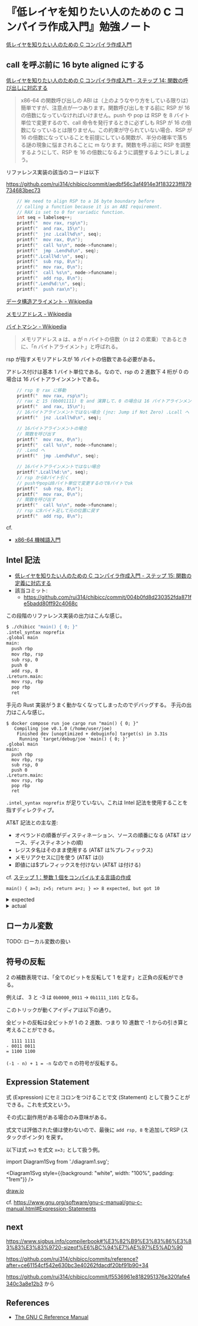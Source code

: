 # 『低レイヤを知りたい人のための C コンパイラ作成入門』勉強ノート

[低レイヤを知りたい人のための C コンパイラ作成入門](https://www.sigbus.info/compilerbook)

## call を呼ぶ前に 16 byte aligned にする

[低レイヤを知りたい人のための C コンパイラ作成入門 - ステップ 14: 関数の呼び出しに対応する](https://www.sigbus.info/compilerbook#%E3%82%B9%E3%83%86%E3%83%83%E3%83%9714-%E9%96%A2%E6%95%B0%E3%81%AE%E5%91%BC%E3%81%B3%E5%87%BA%E3%81%97%E3%81%AB%E5%AF%BE%E5%BF%9C%E3%81%99%E3%82%8B)

> x86-64 の関数呼び出しの ABI は（上のようなやり方をしている限りは）簡単ですが、注意点が一つあります。関数呼び出しをする前に RSP が 16 の倍数になっていなければいけません。push や pop は RSP を 8 バイト単位で変更するので、call 命令を発行するときに必ずしも RSP が 16 の倍数になっているとは限りません。この約束が守られていない場合、RSP が 16 の倍数になっていることを前提にしている関数が、半分の確率で落ちる謎の現象に悩まされることに m なります。関数を呼ぶ前に RSP を調整するようにして、RSP を 16 の倍数になるように調整するようにしましょう。

リファレンス実装の該当のコードは以下

https://github.com/rui314/chibicc/commit/aedbf56c3af4914e3f183223ff879734683bec73

```c
    // We need to align RSP to a 16 byte boundary before
    // calling a function because it is an ABI requirement.
    // RAX is set to 0 for variadic function.
    int seq = labelseq++;
    printf("  mov rax, rsp\n");
    printf("  and rax, 15\n");
    printf("  jnz .Lcall%d\n", seq);
    printf("  mov rax, 0\n");
    printf("  call %s\n", node->funcname);
    printf("  jmp .Lend%d\n", seq);
    printf(".Lcall%d:\n", seq);
    printf("  sub rsp, 8\n");
    printf("  mov rax, 0\n");
    printf("  call %s\n", node->funcname);
    printf("  add rsp, 8\n");
    printf(".Lend%d:\n", seq);
    printf("  push rax\n");
```

[データ構造アライメント - Wikipedia](https://ja.wikipedia.org/wiki/%E3%83%87%E3%83%BC%E3%82%BF%E6%A7%8B%E9%80%A0%E3%82%A2%E3%83%A9%E3%82%A4%E3%83%A1%E3%83%B3%E3%83%88)

[メモリアドレス - Wikipedia](https://ja.wikipedia.org/wiki/%E3%83%A1%E3%83%A2%E3%83%AA%E3%82%A2%E3%83%89%E3%83%AC%E3%82%B9)

[バイトマシン - Wikipedia](https://ja.wikipedia.org/wiki/%E3%83%90%E3%82%A4%E3%83%88%E3%83%9E%E3%82%B7%E3%83%B3)

> メモリアドレス a は、a が n バイトの倍数（n は 2 の累乗）であるときに、「n バイトアライメント」と呼ばれる。

rsp が指すメモリアドレスが 16 バイトの倍数である必要がある。

アドレス付けは基本 1 バイト単位である。なので、rsp の 2 進数下 4 桁が 0 の場合は 16 バイトアラインメントである。

```c
    // rsp を rax に移動
    printf("  mov rax, rsp\n");
    // rax と 15 (0b001111) を and 演算して、0 の場合は 16 バイトアラインメント
    printf("  and rax, 15\n");
    // 16バイトアラインメントではない場合 (jnz: Jump if Not Zero) .Lcall へ
    printf("  jnz .Lcall%d\n", seq);

    // 16バイトアラインメントの場合
    // 関数を呼び出す
    printf("  mov rax, 0\n");
    printf("  call %s\n", node->funcname);
    // .Lend へ
    printf("  jmp .Lend%d\n", seq);

    // 16バイトアラインメントではない場合
    printf(".Lcall%d:\n", seq);
    // rsp から8バイト引く
    // pushやpopは8バイト単位で変更するので8バイトでok
    printf("  sub rsp, 8\n");
    printf("  mov rax, 0\n");
    // 関数を呼び出す
    printf("  call %s\n", node->funcname);
    // rsp に8バイト足して元の位置に戻す
    printf("  add rsp, 8\n");
```

cf.

- [x86-64 機械語入門](https://zenn.dev/mod_poppo/articles/x86-64-machine-code#add%E5%91%BD%E4%BB%A4)

## Intel 記法

- [低レイヤを知りたい人のための C コンパイラ作成入門 - ステップ 15: 関数の定義に対応する](https://www.sigbus.info/compilerbook#%E3%82%B9%E3%83%86%E3%83%83%E3%83%9715-%E9%96%A2%E6%95%B0%E3%81%AE%E5%AE%9A%E7%BE%A9%E3%81%AB%E5%AF%BE%E5%BF%9C%E3%81%99%E3%82%8B)
- 該当コミット:
  - https://github.com/rui314/chibicc/commit/004b0fd8d230352fda871fe5badd80ff92c4068c

この段階のリファレンス実装の出力はこんな感じ。

```sh
$ ./chibicc "main() { 0; }"
.intel_syntax noprefix
.global main
main:
  push rbp
  mov rbp, rsp
  sub rsp, 0
  push 0
  add rsp, 8
.Lreturn.main:
  mov rsp, rbp
  pop rbp
  ret
```

手元の Rust 実装がうまく動かなくなってしまったのでデバッグする。
手元の出力はこんな感じ。

```
$ docker compose run joe cargo run "main() { 0; }"
   Compiling joe v0.1.0 (/home/user/joe)
    Finished dev [unoptimized + debuginfo] target(s) in 3.31s
     Running `target/debug/joe 'main() { 0; }'`
.global main
main:
  push rbp
  mov rbp, rsp
  sub rsp, 0
  push 0
.Lreturn.main:
  mov rsp, rbp
  pop rbp
  ret
```

`.intel_syntax noprefix` が足りていない。これは Intel 記法を使用することを指すディレクティブ。

AT&T 記法との主な差:

- オペランドの順番がディスティネーション、ソースの順番になる (AT&T はソース、ディスティネントの順)
- レジスタ名はそのまま使用する (AT&T は%プレフィックス)
- メモリアクセスに[]を使う (AT&T は())
- 即値には$プレフィックスを付けない (AT&T は付ける)

cf. [ステップ 1：整数 1 個をコンパイルする言語の作成](https://www.sigbus.info/compilerbook#%E3%82%B9%E3%83%86%E3%83%83%E3%83%971%E6%95%B4%E6%95%B01%E5%80%8B%E3%82%92%E3%82%B3%E3%83%B3%E3%83%91%E3%82%A4%E3%83%AB%E3%81%99%E3%82%8B%E8%A8%80%E8%AA%9E%E3%81%AE%E4%BD%9C%E6%88%90)

`main() { a=3; z=5; return a+z; } => 8 expected, but got 10`

<details>
<summary>expected</summary>

```
$ ./chibicc "main() { a=3; z=5; return a+z; }"
.intel_syntax noprefix
.global main
main:
  push rbp
  mov rbp, rsp
  sub rsp, 16
  lea rax, [rbp-16]
  push rax
  push 3
  pop rdi
  pop rax
  mov [rax], rdi
  push rdi
  add rsp, 8
  lea rax, [rbp-8]
  push rax
  push 5
  pop rdi
  pop rax
  mov [rax], rdi
  push rdi
  add rsp, 8
  lea rax, [rbp-16]
  push rax
  pop rax
  mov rax, [rax]
  push rax
  lea rax, [rbp-8]
  push rax
  pop rax
  mov rax, [rax]
  push rax
  pop rdi
  pop rax
  add rax, rdi
  push rax
  pop rax
  jmp .Lreturn.main
.Lreturn.main:
  mov rsp, rbp
  pop rbp
  ret
```

</details>

<details>
<summary>actual</summary>

```
docker compose run joe cargo run "main() { a=3; z=5; return a+z; }"
   Compiling joe v0.1.0 (/home/user/joe)
    Finished dev [unoptimized + debuginfo] target(s) in 2.08s
     Running `target/debug/joe 'main() { a=3; z=5; return a+z; }'`
.intel_syntax noprefix
.global main
main:
  push rbp
  mov rbp, rsp
  sub rsp, 16
  mov rax, rbp
  sub rax, 0
  push rax
  push 3
  pop rdi
  pop rax
  mov [rax], rdi
  push rdi
  mov rax, rbp
  sub rax, 0
  push rax
  push 5
  pop rdi
  pop rax
  mov [rax], rdi
  push rdi
  mov rax, rbp
  sub rax, 0
  push rax
  pop rax
  mov rax, [rax]
  push rax
  mov rax, rbp
  sub rax, 0
  push rax
  pop rax
  mov rax, [rax]
  push rax
  pop rdi
  pop rax
  add rax, rdi
  push rax
  pop rax
  jmp .Lreturn.main
.Lreturn.main:
  mov rsp, rbp
  pop rbp
  ret
```

</details>

## ローカル変数

TODO: ローカル変数の扱い

## 符号の反転

2 の補数表現では、「全てのビットを反転して 1 を足す」と正負の反転ができる。

例えば、 3 と -3 は `0b0000_0011` -> `0b1111_1101` となる。

このトリックが動くアイディアは以下の通り。

全ビットの反転は全ビットが 1 の 2 進数、つまり 10 進数で -1 からの引き算と考えることができる。

```
  1111 1111
- 0011 0011
= 1100 1100
```

`(-1 - n) + 1 = -n` なので n の符号が反転する。

## Expression Statement

式 (Expression) にセミコロンをつけることで文 (Statement) として扱うことができる。これを式文という。

その式に副作用がある場合のみ意味がある。

式文では評価された値は使わないので、最後に `add rsp, 8` を追加してRSP (スタックポインタ) を戻す。

以下は式 `x=3` を式文 `x=3;` として扱う例。

import Diagram1Svg from './diagram1.svg';

<Diagram1Svg style={{background: "white", width: "100%", padding: "1rem"}} />

[draw.io](https://viewer.diagrams.net/?tags=%7B%7D&highlight=0000ff&edit=_blank&layers=1&nav=1&title=expr_stmt.drawio#R7V1dc6M2FP01zLQPySCJz8fYybbTaWe2uzvT7SM2ik2LwcU4H%2FvrK4FkG6QkshOMMJrJTEAIWVwdHUn3HoSFpqunX4povfwjj3FqQTt%2BstCtBSFECJJ%2FNOWZp7hOnbIokrhOs%2FcJX5MfuE4EPHWbxHjD0uqkMs%2FTMlk3E%2Bd5luF52UiLiiJ%2FbGa7z9O4kbCOFrhRDZrwdR6lWMj2VxKXyzo1gP4%2B%2FVecLJb8l4EX1ldWEc%2FMCt4sozh%2FPEhCdxaaFnle1kerpylOqfWadvn0wtVdxQqclSo3fPvNLv%2F%2BFf25dX98%2Bw9%2BXn%2F%2B9P32ipXyEKVb9sCssuUztwCp95oeltGMJk02ZVSUrKFsck4sX0ZJhgtyDqrzNI3Wm6TKXedYJmn8e%2FScb0teDj%2Bb3JO7WWHAI%2BesPrgo8dOLDwp25iPAw%2FkKl8UzycJuuHLc%2BhaGuSuAgjrhcd%2BCwA%2BuA9cGvueEBKUey7E8aEsYsHIihqHF7qf2ZiYHzNJHWB0eafUvFDeTZV4kP6ixU2bXdktsHpNVGmUEkFHcSprkVQ%2Bs7yryf%2FE0T3PaYkm2xEVCW6LM1yxHiu9LdjjLyzJfsZOC2caWtnJc5OtvUbHAPMt9kqb8Z7I8o9hZ50lWVtZ0J%2BSPAHZqX7uWS554Ss7B%2Fpz80exFOc0zUmMCMFosjjblI96cDJyX%2B4CIpuPAEnaFFSRgZUWMYd0hKwDWzZ0FvZSaI04eyOGCHlbXkHVzUx1Aa%2FKJpUym%2FACxSzeQpQQhv2vK7wp50aTah6W%2FhFRi5zKJ0i%2BEhaNsUVHFslyljBUel0mJv66jOc36SAaLmjkoZ0d7DL2EzZy0631asecyiWOcyeF1HIQrMOLi7gHXmAQfiiqogKrwOByx0vYWPr64KCVPnEUlIYRtFm8EdO5qejpgPUNu%2BpPbcxMemnCd%2FwbX3blWCDiNgYrGXCvwrckNSwl9686zwpAS2J3PaOwVqvwy%2BWxY7j3w8sbKcnx9YmhuADQHQlsrngPisuvJMI5iS9vyph4B5TjS4fGnn0ma5U%2FYAhhV1rULXG6LrE6bVBluBYQR25dNNEVpsiAYuJ1j2oIkgbZQMo%2FSG3ZhRVBSQVCGu4I%2BOua0pdTER67kEZBMWAIkNg%2Byu%2Bq67tu8j7P4hrqeqCHTaLNJ5k0rN%2B1EbFE8f2eXqpO%2F6RVCoez09ukw5y0fA%2FBTUn4%2FOD64i5ztb6Inz402wTH3eb3UIuRx8m0xx68Zgs3zSz5cnD5FcG2xAXlagdOoTB6a9X2lD3%2Bm5LNHEPBRA0GtXls%2FJbvn0HfWKoYAqgnEVjm1EYRyPqzni2uqauY6tP68Y9KdZ44Ctt2hHf%2Bc%2FVlcc8hcKixps46yhs29%2F7Y5n8lcbaoB7oZkAHBd8y6%2FflBQtKK2zWabdc3M6%2B1mSYE%2BWx8sReofav54e4Vy1lqu8gdeySk92Ghd2812xitJaxscWVflflVPh3QbJUEIhE4VSua33XWqwAyStSFCnQY%2FYKPrEwdAgJy3iup6DAzFMfDrBYyBgRibOusACI91ZEicFtqFAKHbpkRHpEQFD4DjdxYCPDbyavxHXfqPoIpXoT%2BHEQeHiQIOzFv1Ek9dvrcKioFrQ3D6EZyegUAod3WaSKDGTIdGy3QKLmHDdLownW6xQCj6dk0sULWp3bFyDnINxWhLMTvhsCYUg6QUYx%2FMplSWgYaSVKCBxktJvqEkbSkJBXrNepAYIUKGYhQpxh8rxUBZsH6McUXIus%2Bb4huFVXmHAUinFYCEzQJUg49uW30TNMvpOPIIRa4apPrGEdQ3qG%2F1DVIIPo6iQ6O34wTn7KehfapQwGkJBSRFddxdkRhZHaRQoN1dod93ZxUVGGeWdaU4omCPnmpZF5lsF7M1GQ3o1FtfMRoX%2BNFqa19L1JdUrsCk3gcT9uYqiy6kom2Zb9gMWpjRs3m6ZOr%2BAV1RkJNAOxT6IrChhKC7WkA5lyjbcV3YmqGcJtvp7s19RxxcXje78Xp06fVw9JbtOFBAi5HtDMHF4oxWtuMY2c4QCE5P2Y5jZDuDY7rRynYcI9sZENPpJttx5DH1n9DPhnkUG3y0kXJXYRF5CV7vN6NTCoNPh15v32d9%2BH3RqYC%2FQdVPdIq7TC4bTLpgBNj2aSjxeVhiX9CZ4yKubGV3XhczGX1Ii8SJ1n7wupJ6O%2Bvrt%2FFp%2FIPUs563nWLYUTjvBaeyzHkfOhIK6Wru6IrL5EEKCnw%2FaFq2%2F%2B08XHFRN8jgb9u0gdezXWW7egqURxmI7kClSpGUvRCZGBwnRB4zl%2FlNLgOeL%2BAC2BJgOK%2FMfN4HDAVJ3uDikIHbJrbT4pA71e3Hm11hhxXjvLLO5bxyVSS5%2FTmrXFG5Y%2BKQQ%2FCR1d18jD4yz%2ByvOwSC0zMO6YkOVhOH1JvpvNFu6%2BspOHAN0%2BnCdLrFIT3Rq2vikMcxDxwr8%2Fj2ixgxRNM30ei2iYAvzqnMG7uKTe2Pd3IjhjoE0Aw%2FOq2yC%2F7bEOhyJ2A7aDqOYbME5W2AAWzGw88sdvBG8fUFbVBystoB2Hw3kN7kDp5SxOoc7%2F3prXeI4tjSYat8ncNuQjwI8nf9DjqmL5mNdRZ288Sw2yAlBIRymu%2BLa6Ah8CT7PQxRQyDYtm8RAf80thER9MtmXlOwCgNJcPusIgKuargoEQEA2qsIfPOyn04eIV%2FFE9mjB%2Bitt%2FuMisDS0%2F002nf8fPOO3xAITk8VgS96EIyKQHOmG%2B07hf6xOlzDdD0ynW4qAl90eRgVwXENPtpNeXk1DNFoSDS6qQgCUdZrVASqTR2OlWK4g%2FKyw74KKgKF%2BW2X8WH0QSoCp18VAX%2BKy4aTNig5XUWAelcRBL1vmmD2PDZ7PbQBwDZ9%2BJg6N5OUGvL4UiSGPrqQf1a0kOvfC1xui%2By68sW9Wtwoo7ti2BHKXhIHklk%2FAKiraf%2BF7HhBxjbt5CqBGOMYplylbdu%2B5SqB6P8%2Fhfpn0fzfRWWtq3nd2%2BkIkGQJXdtKB4Fa0WJ24peymyBeETfzcWRbwntdoeQSN8AAjtOceVPtioToelWvBGYPDJ08kYHee2BwnjDqlYG5PYPR7oERis5yQ3D6EZye6pXQ7IExNKYLR%2FuaaKjgkTdMpwvT6aZeCc0eGO9lHjha5nEM0WhLNLqpV0LR1WrUK6oU44yWYmR%2B5BZojNygWfwRcgPPR9eg9X1WEAanfsAaeDC4tm2BYPZFh82CO1YghAr%2BZYOed6Cn%2BV0OiE6GTetrMujMUpVQ5g7vTqnQjMPTvNpLKPgeF8VsrXNtmVhC70qSxjfxSZXAGeQf%2Fjn82ggUCc3vKkwWioGPYWovPN8VBnoIROueVSSwEzcOXn7h8d0AuD%2B7b8PKRN%2F6yi%2FOUrMZXc99pBu%2F6bM3NL6n8bA5mwuk8odAssI8YZcUclrktKX380HSy5d%2F5DGmOf4H)

cf. https://www.gnu.org/software/gnu-c-manual/gnu-c-manual.html#Expression-Statements

## next

https://www.sigbus.info/compilerbook#%E3%82%B9%E3%83%86%E3%83%83%E3%83%9720-sizeof%E6%BC%94%E7%AE%97%E5%AD%90

https://github.com/rui314/chibicc/commits/reference?after=ce61154cf542e630bc3e40262fdacdf20bf91b90+34

https://github.com/rui314/chibicc/commit/f5536961e8182951376e320fafe4340c3a8e12b3 から

## References

- [The GNU C Reference Manual](https://www.gnu.org/software/gnu-c-manual/gnu-c-manual.html)
